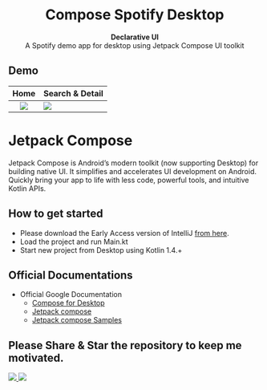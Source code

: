 <h1 align="center">Compose Spotify Desktop</h1>

<div align="center">
  <strong>Declarative UI</strong>
</div>
<div align="center">
  A Spotify demo app for desktop using Jetpack Compose UI toolkit
</div>

## Demo

Home             |  Search & Detail
:-------------------------:|:-------------------------
![](https://media.giphy.com/media/NMLgK1lJ8UGtNxx3ja/giphy.gif)  |  ![](https://media.giphy.com/media/OaQy1bKngytw5FvoSg/giphy.gif)

# Jetpack Compose

Jetpack Compose is Android’s modern toolkit (now supporting Desktop) for building native UI. It simplifies and
accelerates UI development on Android. Quickly bring your app to life with less code, powerful tools, and intuitive
Kotlin APIs.

## How to get started

- Please download the Early Access version of
  IntelliJ [from here](https://www.jetbrains.com/idea/nextversion/#section=mac).
- Load the project and run Main.kt
- Start new project from Desktop using Kotlin 1.4.+

## Official Documentations

- Official Google Documentation
    - [Compose for Desktop](https://www.jetbrains.com/lp/compose/)
    - [Jetpack compose](https://developer.android.com/jetpack/compose)
    - [Jetpack compose Samples](https://github.com/android/compose-samples)

## Please Share & Star the repository to keep me motivated.

  <a href = "https://github.com/Gurupreet/ComposeSpotifyDesktop/stargazers">
     <img src = "https://img.shields.io/github/stars/Gurupreet/ComposeSpotifyDesktop" />
  </a>
  <a href = "https://twitter.com/_gurupreet">
     <img src = "https://img.shields.io/twitter/url?label=follow&style=social&url=https%3A%2F%2Ftwitter.com%2F_gurupreet" />
  </a>
